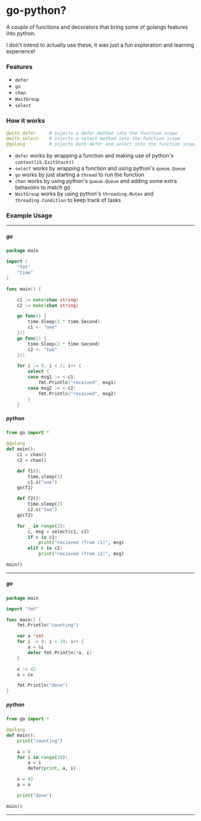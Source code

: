 # go-python?

A couple of functions and decorators that bring some of golangs features into python.

I don't intend to actually use these, it was just a fun exploration and learning experience!

### Features

- `defer`
- `go`
- `chan`
- `WaitGroup`
- `select`

### How it works

```py
@with_defer     # injects a defer method into the function scope
@with_select    # injects a select method into the function scope
@golang         # injects both defer and select into the function scope
```

- `defer` works by wrapping a function and making use of python's `contextlib.ExitStack()`
- `select` works by wrapping a function and using python's `queue.Queue`
- `go` works by just starting a `thread` to run the function
- `chan` works by using python's `queue.Queue` and adding some extra behavoirs to match go
- `WaitGroup` works by using python's `threading.Mutex` and `threading.Condition` to keep track of tasks

### Example Usage

<hr/>

##### go

```go
package main

import (
    "fmt"
    "time"
)

func main() {

    c1 := make(chan string)
    c2 := make(chan string)

    go func() {
        time.Sleep(1 * time.Second)
        c1 <- "one"
    }()
    go func() {
        time.Sleep(2 * time.Second)
        c2 <- "two"
    }()

    for i := 0; i < 2; i++ {
        select {
        case msg1 := <-c1:
            fmt.Println("received", msg1)
        case msg2 := <-c2:
            fmt.Println("received", msg2)
        }
    }
```

##### python

```py
from go import *

@golang
def main():
    c1 = chan()
    c2 = chan()

    def f1():
        time.sleep(1)
        c1.s("one")
    go(f1)

    def f2():
        time.sleep(2)
        c2.s("two")
    go(f2)

    for _ in range(2):
        c, msg = select(c1, c2)
        if c is c1:
            print("recieved (from c1)", msg)
        elif c is c2:
            print("recieved (from c2)", msg)

main()
```

<hr/>

##### go

```go
package main

import "fmt"

func main() {
    fmt.Println("counting")

    var a *int
    for i := 0; i < 10; i++ {
        a = &i
        defer fmt.Println(*a, i)
    }

    x := 42
    a = &x

    fmt.Println("done")
}
```

##### python

```python
from go import *

@golang
def main():
    print("counting")

    a = 0
    for i in range(10):
        a = i
        defer(print, a, i)

    x = 42
    a = x

    print("done")

main()
```

<hr/>
